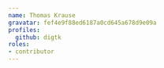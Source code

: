 ```yaml
---
name: Thomas Krause
gravatar: fef4e9f88ed6187a0cd645a678d9e09a
profiles:
  github: digtk
roles:
- contributor
---
```

